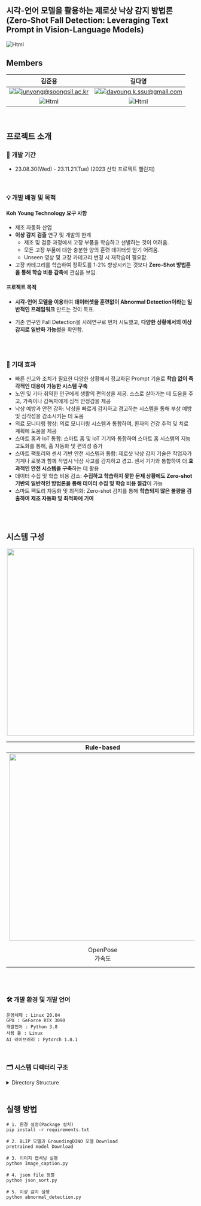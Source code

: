 ## 시각-언어 모델을 활용하는 제로샷 낙상 감지 방법론 (Zero-Shot Fall Detection: Leveraging Text Prompt in Vision-Language Models)

<img alt="Html" src ="https://img.shields.io/badge/2023 산학 프로젝트 챌린지 with Koh Young Technology-본선 1차 진출-87AAAA?style=for-the-badge"/>


<br>

##  Members
<div align="center">



김준용 | 길다영 
:-:|:-:
<a href="https://github.com/wragon"><img src="https://img.shields.io/badge/GitHub-181717?style=for-the-badge&logo=GitHub&logoColor=white"></a>[![junyong@soongsil.ac.kr](https://img.shields.io/badge/Mail-004788?style=for-the-badge&logo=maildotcom&logoColor=white&link=mailto:junyong@soongsil.ac.kr)](junyong@soongsil.ac.kr)|<a href="https://github.com/arittung"><img src="https://img.shields.io/badge/GitHub-181717?style=for-the-badge&logo=GitHub&logoColor=white"></a>[![dayoung.k.ssu@gmail.com](https://img.shields.io/badge/Mail-004788?style=for-the-badge&logo=maildotcom&logoColor=white&link=mailto:dayoung.k.ssu@gmail.com)](mailto:dayoung.k.ssu@gmail.com)
<img alt="Html" src ="https://img.shields.io/badge/팀장-B1BED5?style=for-the-badge"/>|<img alt="Html" src ="https://img.shields.io/badge/팀원-B1BED5?style=for-the-badge"/>


</div>

<br>



## 프로젝트 소개

### 📅 개발 기간
- 23.08.30(Wed) - 23.11.21(Tue) (2023 산학 프로젝트 챌린지)

<br>

### 💡 개발 배경 및 목적

#### Koh Young Technology 요구 사항

- 제조 자동화 산업 
- <b>이상 감지 검출</b> 연구 및 개발의 한계
  - 제조 및 검증 과정에서 고장 부품을 학습하고 선별하는 것이 어려움.
  - 모든 고장 부품에 대한 충분한 양의 훈련 데이터셋 얻기 어려움.
  - Unseen 영상 및 고장 카테고리 변경 시 재학습이 필요함.
- 고장 카테고리를 학습하여 정확도를 1-2% 향상시키는 것보다 <b>Zero-Shot 방법론을 통해 학습 비용 감축</b>에 관심을 보임.

#### 프로젝트 목적

- <b>시각-언어 모델을 이용</b>하여 <b>데이터셋을 훈련없이 Abnormal Detection이라는 일반적인 프레임워크</b> 만드는 것이 목표.

- 기존 연구인 Fall Detection을 사례연구로 먼저 시도했고, <b>다양한 상황에서의 이상 감지로 일반화 가능성</b>을 확인함. 

<br><br>


### 💫 기대 효과

- 빠른 신고와 조치가 필요한 다양한 상황에서 정교화된 Prompt 기술로 <b>학습 없이 즉각적인 대응이 가능한 시스템 구축</b>
- 노인 및 기타 취약한 인구에게 생활의 편의성을 제공. 스스로 살아가는 데 도움을 주고, 가족이나 감독자에게 심적 안정감을 제공
- 낙상 예방과 안전 강화: 낙상을 빠르게 감지하고 경고하는 시스템을 통해 부상 예방 및 심각성을 감소시키는 데 도움
- 의료 모니터링 향상: 의료 모니터링 시스템과 통합하여, 환자의 건강 추적 및 치료 계획에 도움을 제공
- 스마트 홈과 IoT 통합: 스마트 홈 및 IoT 기기와 통합하여 스마트 홈 시스템의 지능 고도화를 통해, 홈 자동화 및 편의성 증가
- 스마트 팩토리와 센서 기반 안전 시스템과 통합: 제로샷 낙상 감지 기술은 작업자가 기계나 로봇과 함께 작업시 낙상 사고를 감지하고 경고. 센서 기기와 통합하여 더 <b>효과적인 안전 시스템을 구축</b>하는 데 활용
- 데이터 수집 및 학습 비용 감소: <b>수집하고 학습하지 못한 문제 상황에도 Zero-shot 기반의 일반적인 방법론을 통해 데이터 수집 및 학습 비용 절감</b>이 가능
- 스마트 팩토리 자동화 및 최적화: Zero-shot 감지를 통해 <b>학습되지 않은 불량을 검출하여 제조 자동화 및 최적화에 기여</b>

<br><br>


## 시스템 구성

<p align="center">
 <img src="https://github.com/VIP-Projects/Zero-Shot-Fall-Detection/assets/53934639/eac17a36-caa5-465d-8c00-57fdbdc94b68" width="500px"> </p>


<center>

Rule-based|Zero-Shot
:--:|:--:
<img src="https://github.com/VIP-Projects/Zero-Shot-Fall-Detection/assets/53934639/c367c6c7-41e0-48c6-a50f-7485880258c0" width="500px">|<img src="https://github.com/VIP-Projects/Zero-Shot-Fall-Detection/assets/53934639/2a7614fc-97bd-4506-83d9-4bd130ce94ae" width="500px">
OpenPose<br>가속도|BLIP<br>GroundingDINO<br>Human-Object Interaction(HOI)

</center>

<br><br>



### 🛠 개발 환경 및 개발 언어

```
운영체제 : Linux 20.04
GPU : GeForce RTX 3090
개발언어 : Python 3.8
사용 툴 : Linux
AI 라이브러리 : Pytorch 1.8.1
```


<br>

### 🗂 시스템 디렉터리 구조

<details>
<summary>Directory Structure</summary>
<div markdown="1">

  ```
Abnormal Detection dir
.
|--Abnormal
|      |--annotation
|      |      '--image_caption.json
|      |--BLIP
|      |      |--config
|      |      |      '--med_config.json
|      |      |--models
|      |      |      |--__init__.py
|      |      |      |--blip.py
|      |      |      |--med.py
|      |      |            '--vit.py
|      |      |--weights
|      |      |      '--model_base_capfilt_large.pth
|      |--GroundingDINO
|      |      |--groundingdino
|      |      |      |--config
|      |      |      |      |--__init__.py
|      |      |      |      '--GroundingDINO_SwinT_OGC.py
|      |      |      |--datasets
|      |      |      |      |--__init__.py
|      |      |      |      '--transforms.py
|      |      |      |--models
|      |      |      |      |--GroundingDINO
|      |      |      |      |      |--backbone
|      |      |      |      |      |      |--__init__.py
|      |      |      |      |      |      |--backbone.py
|      |      |      |      |      |      |--position_encoding.py
|      |      |      |      |      |      '--swin_transformer.py
|      |      |      |      |      |--scrc
|      |      |      |      |      |      |--cuda_version.cu
|      |      |      |      |      |      '--vision.cpp
|      |      |      |      |      |--__init__.py
|      |      |      |      |      |--bertwarper.py
|      |      |      |      |      |--fuse_modules.py
|      |      |      |      |      |--groundingdino.py
|      |      |      |      |      |--ms_deform_attn.py
|      |      |      |      |      |--transformer.py
|      |      |      |      |      |--transformer_vanilla.py
|      |      |      |      |      '--utils.py
|      |      |      |      |--__init__.py
|      |      |      |      '--registry.py
|      |      |      |--util
|      |      |      |      |--__init__.py
|      |      |      |      |--box_ops.py
|      |      |      |      |--get_tokenlizer.py
|      |      |      |      |--inference.py
|      |      |      |      |--logger.py
|      |      |      |      |--misc.py
|      |      |      |      |--slconfig.py
|      |      |      |      |--slio.py
|      |      |      |      |--time_counter.py
|      |      |      |      |--utils.py
|      |      |      |      |--visualizer.py
|      |      |      |      '--vl_utils.py
|      |      |      '--__init__.py
|      |      |--weights
|      |      |      '--groundingdino_swint_ogc.pth
|      |--abnormal_detection.py
|      |--Image_caption.py
|      |--json_sort.py
|      |--makeVideo.py
|      '--video2img.py
'
  ```

</div>

</details>

<br>


## 실행 방법

```
# 1. 환경 설정(Package 설치)
pip install -r requirements.txt

# 2. BLIP 모델과 GroundingDINO 모델 Download
pretrained model Download

# 3. 이미지 캡셔닝 실행
python Image_caption.py

# 4. json file 정렬
python json_sort.py

# 5. 이상 감지 실행
python abnormal_detection.py
```



<br><br>
